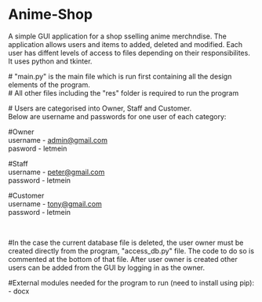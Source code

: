 # Anime-Shop
<p> A simple GUI  application for a shop sselling anime merchndise. The application allows users and items to added, deleted and modified. Each user has diffent levels of access to files depending on their responsibilites. It uses python and tkinter.  </p>


<p> # "main.py" is the main file which is run first containing all the design elements of the program. <br>
# All other files including the "res" folder is required to run the program <br> </p>

<p> # Users are categorised into Owner, Staff and Customer. <br> Below are username and passwords for one user of each category:

#Owner <br> 
username - admin@gmail.com <br>
pasword - letmein<br> 

#Staff <br> 
username - peter@gmail.com <br> 
password - letmein <br> 

#Customer<br> 
username - tony@gmail.com<br> 
password - letmein<br> 
    
 <br> 

#In the case the current database file is deleted, the user owner must be created directly from the program, 
"access_db.py" file. The code to do so is commented at the bottom of that file. After user owner is created
other users can be added from the GUI by logging in as the owner. 


#External modules needed for the program to run (need to install using pip):
    - docx 
    
</p>
